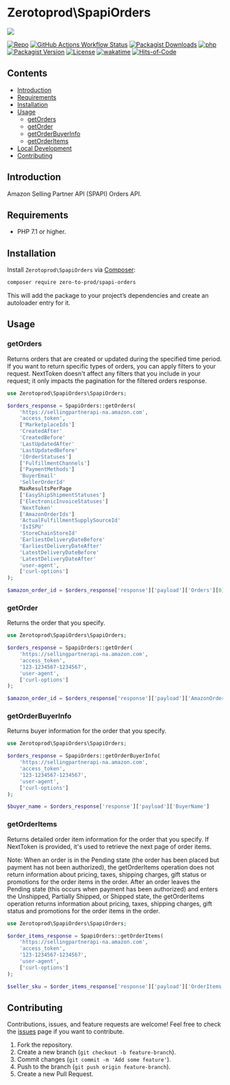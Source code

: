# Zerotoprod\SpapiOrders

![](art/logo.png)

[![Repo](https://img.shields.io/badge/github-gray?logo=github)](https://github.com/zero-to-prod/spapi-orders)
[![GitHub Actions Workflow Status](https://img.shields.io/github/actions/workflow/status/zero-to-prod/spapi-orders/test.yml?label=test)](https://github.com/zero-to-prod/spapi-orders/actions)
[![Packagist Downloads](https://img.shields.io/packagist/dt/zero-to-prod/spapi-orders?color=blue)](https://packagist.org/packages/zero-to-prod/spapi-orders/stats)
[![php](https://img.shields.io/packagist/php-v/zero-to-prod/spapi-orders.svg?color=purple)](https://packagist.org/packages/zero-to-prod/spapi-orders/stats)
[![Packagist Version](https://img.shields.io/packagist/v/zero-to-prod/spapi-orders?color=f28d1a)](https://packagist.org/packages/zero-to-prod/spapi-orders)
[![License](https://img.shields.io/packagist/l/zero-to-prod/spapi-orders?color=pink)](https://github.com/zero-to-prod/spapi-orders/blob/main/LICENSE.md)
[![wakatime](https://wakatime.com/badge/github/zero-to-prod/spapi-orders.svg)](https://wakatime.com/badge/github/zero-to-prod/spapi-orders)
[![Hits-of-Code](https://hitsofcode.com/github/zero-to-prod/spapi-orders?branch=main)](https://hitsofcode.com/github/zero-to-prod/spapi-orders/view?branch=main)

## Contents

- [Introduction](#introduction)
- [Requirements](#requirements)
- [Installation](#installation)
- [Usage](#usage)
  - [getOrders](#getorders)
  - [getOrder](#getorder)
  - [getOrderBuyerInfo](#getorderbuyerinfo)
  - [getOrderItems](#getorderitems)
- [Local Development](./LOCAL_DEVELOPMENT.md)
- [Contributing](#contributing)

## Introduction

Amazon Selling Partner API (SPAPI) Orders API.

## Requirements

- PHP 7.1 or higher.

## Installation

Install `Zerotoprod\SpapiOrders` via [Composer](https://getcomposer.org/):

```bash
composer require zero-to-prod/spapi-orders
```

This will add the package to your project’s dependencies and create an autoloader entry for it.

## Usage

### getOrders

Returns orders that are created or updated during the specified time period. If you want to return specific types of orders, you can apply filters to your request. NextToken doesn't affect any filters that you include in your request; it only impacts the pagination for the filtered orders response.

```php
use Zerotoprod\SpapiOrders\SpapiOrders;

$orders_response = SpapiOrders::getOrders(
    'https://sellingpartnerapi-na.amazon.com', 
    'access_token',
    ['MarketplaceIds']
    'CreatedAfter'
    'CreatedBefore'
    'LastUpdatedAfter'
    'LastUpdatedBefore'
    '[OrderStatuses']
    ['FulfillmentChannels']
    ['PaymentMethods']
    'BuyerEmail'
    'SellerOrderId'
    MaxResultsPerPage
    ['EasyShipShipmentStatuses']
    ['ElectronicInvoiceStatuses']
    'NextToken'
    ['AmazonOrderIds']
    'ActualFulfillmentSupplySourceId'
    'IsISPU'
    'StoreChainStoreId'
    'EarliestDeliveryDateBefore'
    'EarliestDeliveryDateAfter'
    'LatestDeliveryDateBefore'
    'LatestDeliveryDateAfter'
    'user-agent',
    ['curl-options']
);

$amazon_order_id = $orders_response['response']['payload']['Orders'][0]['AmazonOrderId']
```

### getOrder

Returns the order that you specify.

```php
use Zerotoprod\SpapiOrders\SpapiOrders;

$orders_response = SpapiOrders::getOrder(
    'https://sellingpartnerapi-na.amazon.com', 
    'access_token',
    '123-1234567-1234567',
    'user-agent',
    ['curl-options']
);

$amazon_order_id = $orders_response['response']['payload']['AmazonOrderId']
```

### getOrderBuyerInfo

Returns buyer information for the order that you specify.

```php
use Zerotoprod\SpapiOrders\SpapiOrders;

$orders_response = SpapiOrders::getOrderBuyerInfo(
    'https://sellingpartnerapi-na.amazon.com', 
    'access_token',
    '123-1234567-1234567',
    'user-agent',
    ['curl-options']
);

$buyer_name = $orders_response['response']['payload']['BuyerName']
```

### getOrderItems

Returns detailed order item information for the order that you specify. If NextToken is provided, it's used to retrieve the next page of order items.

Note: When an order is in the Pending state (the order has been placed but payment has not been authorized), the getOrderItems operation does not return information about pricing, taxes, shipping charges, gift status or promotions for the order items in the order. After an order leaves the Pending state (this occurs when payment has been authorized) and enters the Unshipped, Partially Shipped, or Shipped state, the getOrderItems operation returns information about pricing, taxes, shipping charges, gift status and promotions for the order items in the order.

```php
use Zerotoprod\SpapiOrders\SpapiOrders;

$order_items_response = SpapiOrders::getOrderItems(
    'https://sellingpartnerapi-na.amazon.com', 
    'access_token',
    '123-1234567-1234567',
    'user-agent',
    ['curl-options']
);

$seller_sku = $order_items_response['response']['payload']['OrderItems'][0]['SellerSKU']
```

## Contributing

Contributions, issues, and feature requests are welcome!
Feel free to check the [issues](https://github.com/zero-to-prod/spapi-orders/issues) page if you want to contribute.

1. Fork the repository.
2. Create a new branch (`git checkout -b feature-branch`).
3. Commit changes (`git commit -m 'Add some feature'`).
4. Push to the branch (`git push origin feature-branch`).
5. Create a new Pull Request.